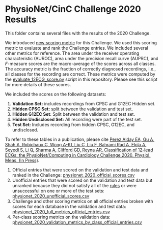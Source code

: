 # PhysioNet/CinC Challenge 2020 Results

This folder contains several files with the results of the 2020 Challenge.

We introduced [new scoring metric](https://physionetchallenges.github.io/2020/#scoring) for this Challenge. We used this scoring metric to evaluate and rank the Challenge entries. We included several other metrics for reference. The area under the receiver operating characteristic (AUROC), area under the precision recall curve (AUPRC), and _F_-measure scores are the macro-average of the scores across all classes. The accuracy metric is the fraction of correctly diagnosed recordings, i.e., all classes for the recording are correct. These metrics were computed by the [evaluate_12ECG_score.py](https://github.com/physionetchallenges/evaluation-2020/blob/master/evaluate_12ECG_score.py) script in this repository. Please see this script for more details of these scores.

We included the scores on the following datasets: 

1. __Validation Set:__ includes recordings from CPSC and G12EC Hidden set.
2. __Hidden CPSC Set:__ split between the validation and test set.
3. __Hidden G12EC Set:__ Split between the validation and test set.
4. __Hidden Undisclosed Set:__ All recording were part of the test set.
5. __Test Set:__ Includes recording from hidden CPSC, G12EC, and undisclosed.

To refer to these tables in a publication, please cite [Perez Alday EA, Gu A, Shah A, Robichaux C, Wong A-KI, Liu C, Liu F, Bahrami Rad A, Elola A, Seyedi S, Li Q, Sharma A, Clifford GD, Reyna AR. Classification of 12-lead ECGs: the  PhysioNet/Computing in Cardiology Challenge 2020. Physiol. Meas. (In Press)](https://www.medrxiv.org/content/10.1101/2020.08.11.20172601v1).

1. Official entries that were scored on the validation and test data and ranked in the Challenge:
[physionet_2020_official_scores.csv](https://github.com/physionetchallenges/evaluation-2020/blob/master/Results/physionet_2020_official_scores.csv)
2. Unofficial entries that were scored on the validation and test data but unranked because they did not satisfy all of the [rules](https://physionetchallenges.github.io/2020/#rules-and-deadlines) or were unsuccessful on one or more of the test sets:
[physionet_2020_unofficial_scores.csv](https://github.com/physionetchallenges/evaluation-2020/blob/master/Results/physionet_2020_unofficial_scores.csv)
3. Challenge and other scoring metrics on all official entries broken with scores for each database in the validation and test data: 
[physionet_2020_full_metrics_official_entries.csv](https://github.com/physionetchallenges/evaluation-2020/blob/master/Results/physionet_2020_full_metrics_official_entries.csv )
4. Per-class scoring metrics on the validation data:
[physionet_2020_validation_metrics_by_class_official_entries.csv](https://github.com/physionetchallenges/evaluation-2020/blob/master/Results/physionet_2020_validation_metrics_by_class_official_entries.csv)
